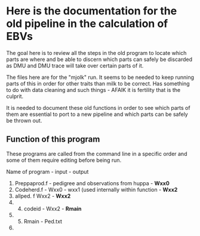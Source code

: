 # Here is the documentation for the old pipeline in the calculation of EBVs

The goal here is to review all the steps in the old program to locate which parts are where and be able to discern which parts can safely be discarded as DMU and DMU trace will take over certain parts of it.

The files here are for the "mjolk" run. It seems to be needed to keep running parts of this in order for other traits than milk to be correct. Has something to do with data cleaning and such things - AFAIK it is fertility that is the culprit.

It is needed to document these old functions in order to see which parts of them are essential to port to a new pipeline and which parts can be safely be thrown out. 


## Function of this program
These programs are called from the command line in a specific order and some of them require editing before being run.

Name of program - input - output
1. Preppaprod.f - pedigree and observations from huppa - **Wxx0**
2. Codeherd.f - Wxx0 - wxx1 (used internally within function - **Wxx2**
3. allped. f Wxx2 - **Wxx2**
4. 4. codeid - Wxx2 - **Rmain**
5. 5. Rmain - Ped.txt
6. 
